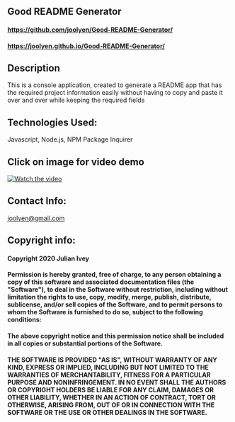## Good README Generator

#### https://github.com/joolyen/Good-README-Generator/
#### https://joolyen.github.io/Good-README-Generator/

## Description
This is a console application, created to generate a README app that has the required project information easily without having to copy and paste it over and over while keeping the required fields 

## Technologies Used: 
Javascript, Node.js, NPM Package Inquirer 

## Click on image for video demo
[![Watch the video](https://img.youtube.com/vi/fA13AVR2Fb8/maxresdefault.jpg)](https://youtu.be/fA13AVR2Fb8)

## Contact Info:
joolyen@gmail.com

## Copyright info:
#### Copyright 2020 Julian Ivey

#### Permission is hereby granted, free of charge, to any person obtaining a copy of this software and associated documentation files (the "Software"), to deal in the Software without restriction, including without limitation the rights to use, copy, modify, merge, publish, distribute, sublicense, and/or sell copies of the Software, and to permit persons to whom the Software is furnished to do so, subject to the following conditions:

#### The above copyright notice and this permission notice shall be included in all copies or substantial portions of the Software.

#### THE SOFTWARE IS PROVIDED "AS IS", WITHOUT WARRANTY OF ANY KIND, EXPRESS OR IMPLIED, INCLUDING BUT NOT LIMITED TO THE WARRANTIES OF MERCHANTABILITY, FITNESS FOR A PARTICULAR PURPOSE AND NONINFRINGEMENT. IN NO EVENT SHALL THE AUTHORS OR COPYRIGHT HOLDERS BE LIABLE FOR ANY CLAIM, DAMAGES OR OTHER LIABILITY, WHETHER IN AN ACTION OF CONTRACT, TORT OR OTHERWISE, ARISING FROM, OUT OF OR IN CONNECTION WITH THE SOFTWARE OR THE USE OR OTHER DEALINGS IN THE SOFTWARE.
